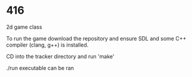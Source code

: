 # 416
2d game class

To run the game download the repository and ensure SDL and some C++ compiler (clang, g++) is installed. 

CD into the tracker directory and run 'make' 

./run executable can be ran
